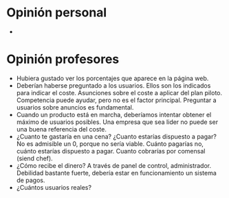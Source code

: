 # Opinión personal
- 

# Opinión profesores
- Hubiera gustado ver los porcentajes que aparece en la página web.
- Deberían haberse preguntado a los usuarios. Ellos son los indicados para indicar el coste. Asunciones sobre el coste a aplicar del plan piloto. Competencia puede ayudar, pero no es el factor principal. Preguntar a usuarios sobre anuncios es fundamental.
- Cuando un producto está en marcha, deberíamos intentar obtener el máximo de usuarios posibles. Una empresa que sea lider no puede ser una buena referencia del coste.
- ¿Cuanto te gastaría en una cena? ¿Cuanto estarías dispuesto a pagar? No es admisible un 0, porque no sería viable. Cuánto pagarías no, cuánto estarías dispuesto a pagar. Cuanto cobrarías por comensal (siend chef).
- ¿Cómo recibe el dinero? A través de panel de control, administrador. Debilidad bastante fuerte, debería estar en funcionamiento un sistema de pagos.
- ¿Cuántos usuarios reales? 